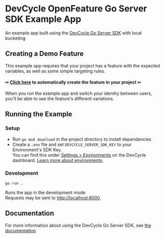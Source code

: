 # DevCycle OpenFeature Go Server SDK Example App

An example app built using the [DevCycle Go Server SDK](https://docs.devcycle.com/sdk/server-side-sdks/go/) with local bucketing

## Creating a Demo Feature

This example app requires that your project has a feature with the expected variables, as well as some simple targeting rules. 

#### ⇨ [Click here](https://app.devcycle.com/r/create?resource=feature&key=hello-togglebot) to automatically create the feature in your project ⇦

When you run the example app and switch your identity between users, you'll be able to see the feature's different variations.

## Running the Example

### Setup

* Run `go mod download` in the project directory to install dependencies
* Create a `.env` file and set `DEVCYCLE_SERVER_SDK_KEY` to your Environment's SDK Key.\
You can find this under [Settings > Environments](https://app.devcycle.com/r/environments) on the DevCycle dashboard.
[Learn more about environments](https://docs.devcycle.com/essentials/environments).

### Development

`go run .`

Runs the app in the development mode.\
Requests may be sent to [http://localhost:8000](http://localhost:8000).

## Documentation

For more information about using the DevCycle Go Server SDK, see [the documentation](https://docs.devcycle.com/sdk/server-side-sdks/go/)
